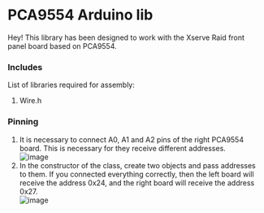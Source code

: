 # PCA9554 Arduino lib
Hey! This library has been designed to work with the Xserve Raid front panel board based on PCA9554.

###  Includes

List of libraries required for assembly:
1. Wire.h

### Pinning

1. It is necessary to connect A0, A1 and A2 pins of the right PCA9554 board. This is necessary for they receive different addresses.  
![image](https://user-images.githubusercontent.com/75093384/150637586-651527f2-f72e-4234-a266-b7d3f98d4886.png)
2. In the constructor of the class, create two objects and pass addresses to them. If you connected everything correctly, then the left board will receive the address 0x24, and the right board will receive the address 0x27.  
![image](https://user-images.githubusercontent.com/75093384/150638168-b07f4831-8b7a-4c78-8251-ae4e21fb6e20.png)

